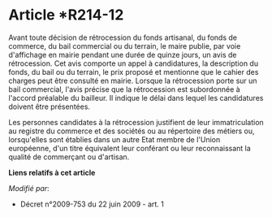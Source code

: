 # Article *R214-12

Avant toute décision de rétrocession du fonds artisanal, du fonds de commerce, du bail commercial ou du terrain, le maire
publie, par voie d'affichage en mairie pendant une durée de quinze jours, un avis de rétrocession. Cet avis comporte un appel
à candidatures,      la description du fonds, du bail ou du terrain, le prix proposé et mentionne que le cahier des charges
peut être consulté en mairie. Lorsque la rétrocession porte sur un bail commercial, l'avis précise que la rétrocession est
subordonnée à l'accord préalable du bailleur. Il indique le délai dans lequel les candidatures doivent être présentées. 

Les personnes candidates à la rétrocession justifient de leur immatriculation au registre du commerce et des sociétés ou au
répertoire des métiers ou, lorsqu'elles sont établies dans un autre Etat membre de l'Union européenne, d'un titre équivalent
leur conférant ou leur reconnaissant la qualité de commerçant ou d'artisan.

**Liens relatifs à cet article**

_Modifié par_:

  - Décret n°2009-753 du 22 juin 2009 - art. 1

